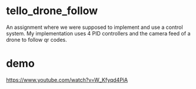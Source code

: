 # tello_drone_follow
An assignment where we were supposed to implement and use a control system. My implementation uses 4 PID controllers and the camera feed of a drone to follow qr codes.

# demo
https://www.youtube.com/watch?v=W_Kfyqd4PiA
